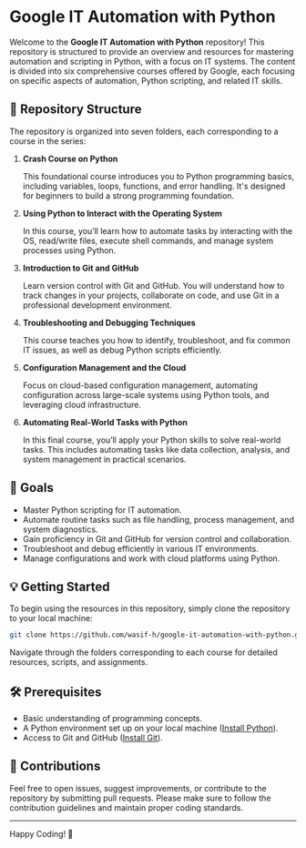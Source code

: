 # Google IT Automation with Python

Welcome to the **Google IT Automation with Python** repository! This repository is structured to provide an overview and resources for mastering automation and scripting in Python, with a focus on IT systems. The content is divided into six comprehensive courses offered by Google, each focusing on specific aspects of automation, Python scripting, and related IT skills.

## 📁 Repository Structure

The repository is organized into seven folders, each corresponding to a course in the series:

1. **Crash Course on Python**  

   This foundational course introduces you to Python programming basics, including variables, loops, functions, and error handling. It's designed for beginners to build a strong programming foundation.

2. **Using Python to Interact with the Operating System** 

   In this course, you’ll learn how to automate tasks by interacting with the OS, read/write files, execute shell commands, and manage system processes using Python.

3. **Introduction to Git and GitHub**  

   Learn version control with Git and GitHub. You will understand how to track changes in your projects, collaborate on code, and use Git in a professional development environment.

4. **Troubleshooting and Debugging Techniques** 

   This course teaches you how to identify, troubleshoot, and fix common IT issues, as well as debug Python scripts efficiently.

5. **Configuration Management and the Cloud**  

   Focus on cloud-based configuration management, automating configuration across large-scale systems using Python tools, and leveraging cloud infrastructure.

6. **Automating Real-World Tasks with Python**  
   
   In this final course, you’ll apply your Python skills to solve real-world tasks. This includes automating tasks like data collection, analysis, and system management in practical scenarios.

## 🎯 Goals

- Master Python scripting for IT automation.
- Automate routine tasks such as file handling, process management, and system diagnostics.
- Gain proficiency in Git and GitHub for version control and collaboration.
- Troubleshoot and debug efficiently in various IT environments.
- Manage configurations and work with cloud platforms using Python.

## 💡 Getting Started

To begin using the resources in this repository, simply clone the repository to your local machine:

```bash
git clone https://github.com/wasif-h/google-it-automation-with-python.git
```

Navigate through the folders corresponding to each course for detailed resources, scripts, and assignments.

## 🛠 Prerequisites

- Basic understanding of programming concepts.
- A Python environment set up on your local machine ([Install Python](https://www.python.org/downloads/)).
- Access to Git and GitHub ([Install Git](https://git-scm.com/downloads)).

## 🤝 Contributions

Feel free to open issues, suggest improvements, or contribute to the repository by submitting pull requests. Please make sure to follow the contribution guidelines and maintain proper coding standards.



---

Happy Coding! 🚀
